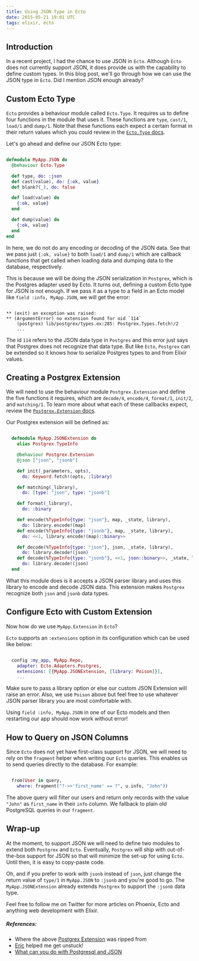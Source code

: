 ```yaml
---
title: Using JSON Type in Ecto
date: 2015-05-21 19:01 UTC
tags: elixir, ecto
---
```


## Introduction

In a recent project, I had the chance to use JSON in `Ecto`. Although `Ecto` does not
currently support JSON, it does provide us with the capability to define custom
types. In this blog post, we'll go through how we can use the JSON type in `Ecto`.
Did I mention JSON enough already?


## Custom Ecto Type

`Ecto` provides a behaviour module called `Ecto.Type`. It requires us to define four
functions in the module that uses it. These functions are `type`, `cast/1`, `load/1` and
`dump/1`. Note that these functions each expect a certain format in their return values
which you could review in the [`Ecto.Type` docs](http://hexdocs.pm/ecto/Ecto.Type.html).

Let's go ahead and define our JSON Ecto type:

~~~elixir

defmodule MyApp.JSON do
  @behaviour Ecto.Type

  def type, do: :json
  def cast(value), do: {:ok, value}
  def blank?(_), do: false

  def load(value) do
    {:ok, value}
  end

  def dump(value) do
    {:ok, value}
  end
end
~~~

In here, we do not do any encoding or decoding of the JSON data. See that we pass just
`{:ok, value}` to both `load/1` and `dump/1` which are callback functions that get called
when loading data and dumping data to the database, respectively.

This is because we will be doing the JSON serialization in `Postgrex`, which is the Postgres
adapter used by Ecto. It turns out, defining a custom Ecto type for JSON is not enough. If
we pass it as a type to a field in an Ecto model like `field :info, MyApp.JSON`, we will
get the error:

~~~console

** (exit) an exception was raised:
** (ArgumentError) no extension found for oid `114`
    (postgrex) lib/postgrex/types.ex:285: Postgrex.Types.fetch!/2
    ...
~~~

The id `114` refers to the JSON data type in `Postgres` and this error just says that
Postgrex does not recognize that data type. But like `Ecto`, `Postgrex` can be extended
so it knows how to serialize Postgres types to and from Elixir values.


## Creating a Postgrex Extension

We will need to use the behaviour module `Postgrex.Extension` and define the five functions
it requires, which are `decode/4`, `encode/4`, `format/1`, `init/2`, and `matching/1`. To
learn more about what each of these callbacks expect, review the [`Postgrex.Extension` docs](http://hexdocs.pm/postgrex/Postgrex.Extension.html).

Our Postgrex extension will be defined as:

~~~elixir

  defmodule MyApp.JSONExtension do
    alias Postgrex.TypeInfo

    @behaviour Postgrex.Extension
    @json ["json", "jsonb"]

    def init(_parameters, opts),
      do: Keyword.fetch!(opts, :library)

    def matching(_library),
      do: [type: "json", type: "jsonb"]

    def format(_library),
      do: :binary

    def encode(%TypeInfo{type: "json"}, map, _state, library),
      do: library.encode!(map)
    def encode(%TypeInfo{type: "jsonb"}, map, _state, library),
      do: <<1, library.encode!(map)::binary>>

    def decode(%TypeInfo{type: "json"}, json, _state, library),
      do: library.decode!(json)
    def decode(%TypeInfo{type: "jsonb"}, <<1, json::binary>>, _state, library),
      do: library.decode!(json)
  end
~~~

What this module does is it accepts a JSON parser library and uses this library to encode
and decode JSON data. This extension makes `Postgrex` recognize both `json` and `jsonb`
data types.


## Configure Ecto with Custom Extension

Now how do we use `MyApp.Extension` in `Ecto`?

`Ecto` supports an `:extensions` option in its configuration which can be used like below:

~~~elixir

  config :my_app, MyApp.Repo,
    adapter: Ecto.Adapters.Postgres,
    extensions: [{MyApp.JSONExtension, [library: Poison]}],
    ...
~~~

Make sure to pass a library option or else our custom JSON Extension will raise an error.
Also, we use `Poison` above but feel free to use whatever JSON parser library you are most
comfortable with.

Using `field :info, MyApp.JSON` in one of our Ecto models and then restarting our app should
now work without error!


## How to Query on JSON Columns

Since `Ecto` does not yet have first-class support for JSON, we will need to rely on
the `fragment` helper when writing our `Ecto` queries. This enables us to send queries
directly to the database. For example:

~~~elixir

  from(User in query,
    where: fragment("?->>'first_name' == ?", u.info, "John"))
~~~

The above query will filter our users and return only records with the value `"John"` as
`first_name` in their `info` column. We fallback to plain old PostgreSQL queries in our
`fragment`.


## Wrap-up

At the moment, to support JSON we will need to define two modules to extend both `Postgrex`
and `Ecto`. Eventually, `Postgrex` will ship with out-of-the-box support for JSON so that will
minimize the set-up for using `Ecto`. Until then, it is easy to copy-paste code.

Oh, and if you prefer to work with `jsonb` instead of `json`, just change the return value
of `type/1` in `MyApp.JSON` to `:jsonb` and you're good to go. The `MyApp.JSONExtension` already
extends `Postgrex` to support the `:jsonb` data type.

Feel free to follow me on Twitter for more articles on Phoenix, Ecto and anything web development
with Elixir.

##### References:

  - Where the above <a href="https://github.com/ericmj/postgrex#extensions" target="_blank">Postgrex Extension</a> was ripped from
  - <a href="https://twitter.com/emjii" target="_blank">Eric</a> helped me get unstuck!
  - <a href="http://clarkdave.net/2013/06/what-can-you-do-with-postgresql-and-json/" target="_blank">What can you do with Postgresql and JSON</a>
